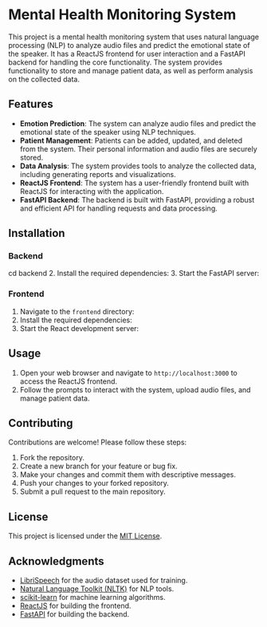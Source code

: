# Mental Health Monitoring System

This project is a mental health monitoring system that uses natural language processing (NLP) to analyze audio files and predict the emotional state of the speaker. It has a ReactJS frontend for user interaction and a FastAPI backend for handling the core functionality. The system provides functionality to store and manage patient data, as well as perform analysis on the collected data.

## Features

- **Emotion Prediction**: The system can analyze audio files and predict the emotional state of the speaker using NLP techniques.
- **Patient Management**: Patients can be added, updated, and deleted from the system. Their personal information and audio files are securely stored.
- **Data Analysis**: The system provides tools to analyze the collected data, including generating reports and visualizations.
- **ReactJS Frontend**: The system has a user-friendly frontend built with ReactJS for interacting with the application.
- **FastAPI Backend**: The backend is built with FastAPI, providing a robust and efficient API for handling requests and data processing.

## Installation

### Backend
  cd backend
2. Install the required dependencies:
3. Start the FastAPI server:
### Frontend

1. Navigate to the `frontend` directory:
2. Install the required dependencies:
3. Start the React development server:
## Usage

1. Open your web browser and navigate to `http://localhost:3000` to access the ReactJS frontend.
2. Follow the prompts to interact with the system, upload audio files, and manage patient data.

## Contributing

Contributions are welcome! Please follow these steps:

1. Fork the repository.
2. Create a new branch for your feature or bug fix.
3. Make your changes and commit them with descriptive messages.
4. Push your changes to your forked repository.
5. Submit a pull request to the main repository.

## License

This project is licensed under the [MIT License](LICENSE).

## Acknowledgments

- [LibriSpeech](https://www.openslr.org/12) for the audio dataset used for training.
- [Natural Language Toolkit (NLTK)](https://www.nltk.org/) for NLP tools.
- [scikit-learn](https://scikit-learn.org/) for machine learning algorithms.
- [ReactJS](https://reactjs.org/) for building the frontend.
- [FastAPI](https://fastapi.tiangolo.com/) for building the backend.
